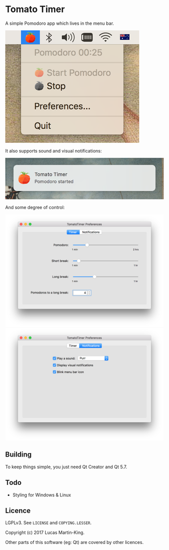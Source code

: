 Tomato Timer
============

A simple Pomodoro app which lives in the menu bar.

![](./screenshots/tomato%20timer%20menu.png)

It also supports sound and visual notifications:

![](./screenshots/tomato%20timer%20notification.png)

And some degree of control:

![](./screenshots/tomato%20timer%20preferences%201.png)
![](./screenshots/tomato%20timer%20preferences%202.png)

## Building

To keep things simple, you just need Qt Creator and Qt 5.7.

## Todo

 * Styling for Windows & Linux

## Licence

LGPLv3. See `LICENSE` and `COPYING.LESSER`.

Copyright (c) 2017 Lucas Martin-King.

Other parts of this software (eg: Qt) are covered by other licences.
